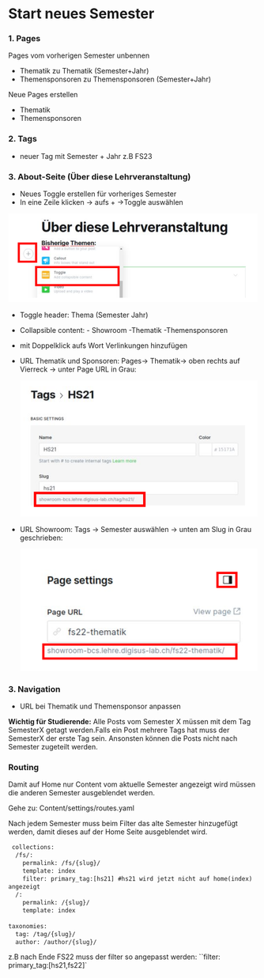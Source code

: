 # Start neues Semester

### 1. Pages

Pages vom vorherigen Semester unbennen

- Thematik zu Thematik (Semester+Jahr)
- Themensponsoren zu Themensponsoren (Semester+Jahr)

Neue Pages erstellen

- Thematik
- Themensponsoren

### 2. Tags

- neuer Tag mit Semester + Jahr z.B FS23

### 3. About-Seite (Über diese Lehrveranstaltung)

- Neues Toggle erstellen für vorheriges Semester
- In eine Zeile klicken -> aufs + ->Toggle auswählen

![Toggle-image](/assets/images/about.png)

- Toggle header: Thema (Semester Jahr)
- Collapsible content: - Showroom -Thematik -Themensponsoren
- mit Doppelklick aufs Wort Verlinkungen hinzufügen
- URL Thematik und Sponsoren: Pages-> Thematik-> oben rechts auf Vierreck -> unter Page URL in Grau:

  ![Toggle-image](/assets/images/tags.png)

- URL Showroom: Tags -> Semester auswählen -> unten am Slug in Grau geschrieben:

  ![Toggle-image](/assets/images/thematik.png)

### 3. Navigation

- URL bei Thematik und Themensponsor anpassen

**Wichtig für Studierende:** Alle Posts vom Semester X müssen mit dem Tag SemesterX getagt werden.Falls ein Post mehrere Tags hat muss der SemesterX der erste Tag sein. Ansonsten können die Posts nicht nach Semester zugeteilt werden.

### Routing

Damit auf Home nur Content vom aktuelle Semester angezeigt wird müssen die anderen Semester ausgeblendet werden.

Gehe zu: Content/settings/routes.yaml

Nach jedem Semester muss beim Filter das alte Semester hinzugefügt werden, damit dieses auf der Home Seite ausgeblendet wird.

```
 collections:
  /fs/:
    permalink: /fs/{slug}/
    template: index
    filter: primary_tag:[hs21] #hs21 wird jetzt nicht auf home(index) angezeigt
  /:
    permalink: /{slug}/
    template: index

taxonomies:
  tag: /tag/{slug}/
  author: /author/{slug}/
```

z.B nach Ende FS22 muss der filter so angepasst werden: ``filter: primary_tag:[hs21,fs22]`
